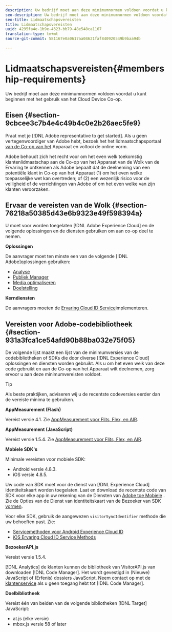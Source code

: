 ```yaml
---
description: Uw bedrijf moet aan deze minimumnormen voldoen voordat u kunt beginnen met het gebruik van het Cloud Device Co-op.
seo-description: Uw bedrijf moet aan deze minimumnormen voldoen voordat u kunt beginnen met het gebruik van het Cloud Device Co-op.
seo-title: Lidmaatschapsvereisten
title: Lidmaatschapsvereisten
uuid: 4295fa4e-1b9e-4323-bb79-48e548ca1167
translation-type: tm+mt
source-git-commit: 581167e0a0617aa04621faf840920549b9baa94b

---
```



# Lidmaatschapsvereisten{#membership-requirements}

Uw bedrijf moet aan deze minimumnormen voldoen voordat u kunt beginnen met het gebruik van het Cloud Device Co-op.

## Eisen {#section-9cbcee3c7b4e4c49b4c0e2b26aec5fe9}

Praat met je [!DNL Adobe representative to get started]. Als u geen vertegenwoordiger van Adobe hebt, bezoek het het lidmaatschapsportaal [van de Co-op van het](http://landing.adobe.com/en/na/events/summit/275658-summit-co-op.html) Apparaat en voltooi de online vorm.

Adobe behoudt zich het recht voor om het even welk toekomstig klantenlidmaatschap aan de Co-op van het Apparaat van de Wolk van de Ervaring te ontkennen als Adobe bepaalt dat de deelneming van een potentiële klant in Co-op van het Apparaat (1) om het even welke toepasselijke wet kan overtreden; of (2) een wezenlijk risico voor de veiligheid of de verrichtingen van Adobe of om het even welke van zijn klanten veroorzaken.

## Ervaar de vereisten van de Wolk {#section-76218a50385d43e6b9323e49f598394a}

U moet voor worden toegelaten [!DNL Adobe Experience Cloud] en de volgende oplossingen en de diensten gebruiken om aan co-op deel te nemen.

**Oplossingen**

De aanvrager moet ten minste een van de volgende [!DNL Adobe]oplossingen gebruiken:

* [Analyse](http://www.adobe.com/marketing-cloud/web-analytics.html)
* [Publiek Manager](http://www.adobe.com/marketing-cloud/data-management-platform.html)
* [Media optimaliseren](http://www.adobe.com/marketing-cloud/online-advertising-management.html)
* [Doelstelling](http://www.adobe.com/marketing-cloud/testing-targeting.html)

**Kerndiensten**

De aanvragers moeten de [Ervaring Cloud ID Service](https://marketing.adobe.com/resources/help/en_US/mcvid/)implementeren.

## Vereisten voor Adobe-codebibliotheek {#section-931a3fca1ce54afd90b88ba032e75f05}

De volgende lijst maakt een lijst van de minimumversies van de codebibliotheken of SDKs die door diverse [!DNL Experience Cloud] oplossingen en diensten worden gebruikt. Als u om het even welk van deze code gebruikt en aan de Co-op van het Apparaat wilt deelnemen, zorg ervoor u aan deze minimumvereisten voldoet.

>[!TIP]
>
>Als beste praktijken, adviseren wij u de recentste codeversies eerder dan de vereiste minima te gebruiken.

**AppMeasurement (Flash)**

Vereist versie 4.1. Zie [AppMeasurement voor Flits, Flex, en AIR](https://marketing.adobe.com/resources/help/en_US/sc/appmeasurement/flash/).

**AppMeasurement (JavaScript)**

Vereist versie 1.5.4. Zie [AppMeasurement voor Flits, Flex, en AIR](https://marketing.adobe.com/resources/help/en_US/sc/appmeasurement/flash/).

**Mobiele SDK&#39;s**

Minimale vereisten voor mobiele SDK:

* Android versie 4.8.3.
* iOS versie 4.8.5.

Uw code van SDK moet voor de dienst van [!DNL Experience Cloud] identiteitskaart worden toegelaten. Laat en download de recentste code van SDK voor elke app in uw rekening van de Diensten van [Adobe toe Mobiele](https://mobilemarketing.adobe.com/) . Zie de Opties van de Dienst van identiteitskaart van de Bezoeker van SDK [vormen](https://marketing.adobe.com/resources/help/en_US/mobile/?f=t_config_visitor.html).

Voor elke SDK, gebruik de aangewezen `visitorSyncIdentifier` methode die uw behoeften past. Zie:

* [Servicemethoden voor Android Experience Cloud ID](https://marketing.adobe.com/resources/help/en_US/mobile/android/mc_methods.html)
* [iOS Ervaring Cloud ID Service Methods](https://marketing.adobe.com/resources/help/en_US/mobile/ios/?f=mc_methods.html)

**BezoekerAPI.js**

Vereist versie 1.5.4.

[!DNL Analytics] de klanten kunnen de bibliotheek van VisitorAPI.js van downloaden [!DNL Code Manager]. Het wordt gevestigd in (Nieuwe) JavaScript of (Erfenis) dossiers JavaScript. Neem contact op met de [klantenservice](https://helpx.adobe.com/marketing-cloud/contact-support.html) als u geen toegang hebt tot [!DNL Code Manager].

**Doelbibliotheek**

Vereist één van beiden van de volgende bibliotheken [!DNL Target] JavaScript:

* at.js (elke versie)
* mbox.js versie 58 of later

